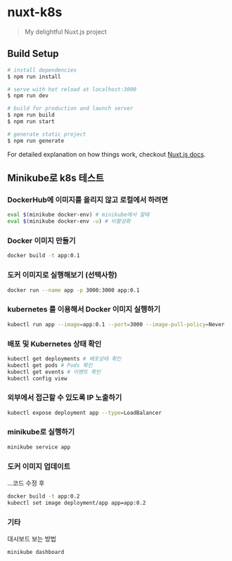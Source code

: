 # nuxt-k8s

> My delightful Nuxt.js project

## Build Setup

``` bash
# install dependencies
$ npm run install

# serve with hot reload at localhost:3000
$ npm run dev

# build for production and launch server
$ npm run build
$ npm run start

# generate static project
$ npm run generate
```

For detailed explanation on how things work, checkout [Nuxt.js docs](https://nuxtjs.org).

## Minikube로 k8s 테스트

### DockerHub에 이미지를 올리지 않고 로컬에서 하려면

```bash
eval $(minikube docker-env) # minikube에서 할때
eval $(minikube docker-env -u) # 비활성화
```

### Docker 이미지 만들기

```bash
docker build -t app:0.1
```

### 도커 이미지로 실행해보기 (선택사항)

```bash
docker run --name app -p 3000:3000 app:0.1
```

### kubernetes 를 이용해서 Docker 이미지 실행하기

```bash
kubectl run app --image=app:0.1 --port=3000 --image-pull-policy=Never
```

### 배포 및 Kubernetes 상태 확인

```bash
kubectl get deployments # 배포상태 확인
kubectl get pods # Pods 확인
kubectl get events # 이벤트 확인
kubectl config view
```


### 외부에서 접근할 수 있도록 IP 노출하기

```bash
kubectl expose deployment app --type=LoadBalancer
```

### minikube로 실행하기

```bash
minikube service app
```

### 도커 이미지 업데이트

...코드 수정 후

```bash
docker build -t app:0.2
kubectl set image deployment/app app=app:0.2
```


### 기타

대시보드 보는 방법

```bash
minikube dashboard
```
